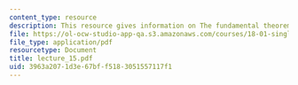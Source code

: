 ```yaml
---
content_type: resource
description: This resource gives information on The fundamental theorem of calculus.
file: https://ol-ocw-studio-app-qa.s3.amazonaws.com/courses/18-01-single-variable-calculus-fall-2005/3963a2071d3e67bff5183051557117f1_lecture_15.pdf
file_type: application/pdf
resourcetype: Document
title: lecture_15.pdf
uid: 3963a207-1d3e-67bf-f518-3051557117f1
---
```

